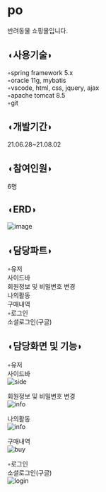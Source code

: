 # po

반려동물 쇼핑몰입니다.    

## ◖사용기술◗   
   
◦spring framework 5.x   
◦oracle 11g, mybatis   
◦vscode, html, css, jquery, ajax   
◦apache tomcat 8.5   
◦git   

## ◖개발기간◗   
21.06.28~21.08.02

## ◖참여인원◗   
6명

## ◖ERD◗ 
![image](https://user-images.githubusercontent.com/80302803/129681916-96d11bb0-955c-46bb-8f1a-49886719e07b.png)

## ◖담당파트◗   
◦유저   
 사이드바   
 회원정보 및 비밀변호 변경   
 나의활동   
 구매내역   
◦로그인   
 소셜로그인(구글)
 
## ◖담당화면 및 기능◗   
◦유저   
 사이드바   
 ![side](https://user-images.githubusercontent.com/80302803/129681127-de7df152-af79-438e-9e26-dcd3fbfedb37.png)

 회원정보 및 비밀변호 변경   
 ![info](https://user-images.githubusercontent.com/80302803/129681252-7b7697b4-21cc-4c5f-ab58-576234bd5679.png)

 나의활동   
 ![info](https://user-images.githubusercontent.com/80302803/129681278-676b89cc-f23d-4074-bfb6-6c1ea6e9f377.png)

 구매내역   
 ![buy](https://user-images.githubusercontent.com/80302803/129681294-a2c30559-9a92-4df3-a3f4-254a5e6e7fed.png)

◦로그인   
 소셜로그인(구글)   
![login](https://user-images.githubusercontent.com/80302803/129681372-a231f0da-aad9-4d59-97f1-984dcdd560b1.png)

